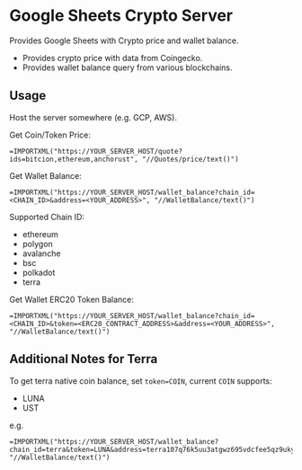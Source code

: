 Google Sheets Crypto Server
===========================

Provides Google Sheets with Crypto price and wallet balance.

* Provides crypto price with data from Coingecko.
* Provides wallet balance query from various blockchains.

Usage
-----

Host the server somewhere (e.g. GCP, AWS).

Get Coin/Token Price:
```
=IMPORTXML("https://YOUR_SERVER_HOST/quote?ids=bitcion,ethereum,anchorust", "//Quotes/price/text()")
```

Get Wallet Balance:
```
=IMPORTXML("https://YOUR_SERVER_HOST/wallet_balance?chain_id=<CHAIN_ID>&address=<YOUR_ADDRESS>", "//WalletBalance/text()")
```

Supported Chain ID:
* ethereum
* polygon
* avalanche
* bsc
* polkadot
* terra

Get Wallet ERC20 Token Balance:
```
=IMPORTXML("https://YOUR_SERVER_HOST/wallet_balance?chain_id=<CHAIN_ID>&token=<ERC20_CONTRACT_ADDRESS>&address=<YOUR_ADDRESS>", "//WalletBalance/text()")
```

Additional Notes for Terra
--------------------------

To get terra native coin balance, set `token=COIN`, current `COIN` supports:

* LUNA
* UST

e.g.
```
=IMPORTXML("https://YOUR_SERVER_HOST/wallet_balance?chain_id=terra&token=LUNA&address=terra107q76k5uu3atgwz695vdcfee5qz9ukyz3jj0cs", "//WalletBalance/text()")
```
